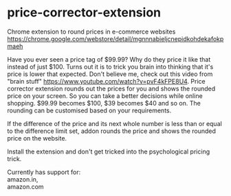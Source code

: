 # price-corrector-extension
Chrome extension to round prices in e-commerce websites 
https://chrome.google.com/webstore/detail/mgnnnabieljcnepidkohdekafokpmaeh

Have you ever seen a price tag of $99.99? Why do they price it like that instead of just $100. Turns out it is to trick you brain into thinking that it's price is lower that expected. Don't believe me, check out this video from "brain stuff" https://www.youtube.com/watch?v=pvF4kFPE8U4.
Price corrector extension rounds out the prices for you and shows the rounded price on your screen. So you can take a better decisions while online shopping.
$99.99 becomes $100, $39 becomes $40 and so on.
The rounding can be customised based on your requirements.

If the difference of the price and its next whole number is less than or equal to the difference limit set, addon rounds the price and shows the rounded price on the website.

Install the extension and don't get tricked into the psychological pricing trick.

Currently has support for:<br>
amazon.in,<br>
amazon.com<br>
